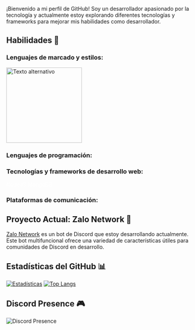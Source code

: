 ¡Bienvenido a mi perfil de GitHub! Soy un desarrollador apasionado por la tecnología y actualmente estoy explorando diferentes tecnologías y frameworks para mejorar mis habilidades como desarrollador.


## Habilidades 🚀

### Lenguajes de marcado y estilos:
<img src="https://i.imgur.com/NbYWxE8.jpg" alt="Texto alternativo" style="width: 200px; height: auto;"/>




### Lenguajes de programación:


### Tecnologías y frameworks de desarrollo web:
<span class="rounded"  style="color: white;"> <img src="" alt="">NodeJS</span> <span class="rounded"  style="color: white;"> <img src="" alt="">MongoDB</span>

### Plataformas de comunicación:


## Proyecto Actual: Zalo Network 🤖

[Zalo Network](https://github.com/zalonetwork) es un bot de Discord que estoy desarrollando actualmente. Este bot multifuncional ofrece una variedad de características útiles para comunidades de Discord en desarrollo.



## Estadísticas del GitHub 📊

[![Estadísticas](https://github-readme-stats.vercel.app/api?username=yuhjak25&show_icons=true&theme=dark&hide_border=true)](https://github.com/yuhjak25) [![Top Langs](https://github-readme-stats.vercel.app/api/top-langs/?username=yuhjak25&layout=compact&theme=dark&hide_border=true)](https://github.com/yuhjak25)

## Discord Presence 🎮

![Discord Presence](https://lanyard-profile-readme.vercel.app/api/1211695322720501820)


